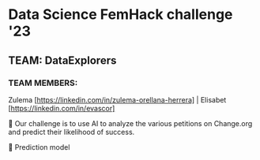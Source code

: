 # Data Science FemHack challenge '23
## TEAM: DataExplorers
### TEAM MEMBERS:
Zulema [https://linkedin.com/in/zulema-orellana-herrera] | Elisabet [https://linkedin.com/in/evascor]

:mag_right: Our challenge is to use AI to analyze the various petitions on Change.org and predict their likelihood of success.

:crystal_ball: Prediction model
